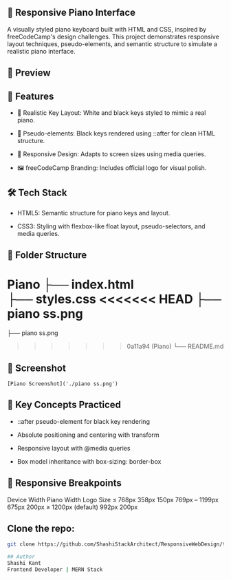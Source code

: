 ## 🎹 Responsive Piano Interface
A visually styled piano keyboard built with HTML and CSS, inspired by freeCodeCamp's design challenges. This project demonstrates responsive layout techniques, pseudo-elements, and semantic structure to simulate a realistic piano interface.


## 📸 Preview

## 🚀 Features
- 🎨 Realistic Key Layout: White and black keys styled to mimic a real piano.

- 🧩 Pseudo-elements: Black keys rendered using ::after for clean HTML structure.

- 📱 Responsive Design: Adapts to screen sizes using media queries.

- 🖼️ freeCodeCamp Branding: Includes official logo for visual polish.


## 🛠️ Tech Stack
- HTML5: Semantic structure for piano keys and layout.

- CSS3: Styling with flexbox-like float layout, pseudo-selectors, and media queries.


## 📁 Folder Structure
Piano
├── index.html       
├── styles.css
<<<<<<< HEAD
├── piano ss.png
=======
├── piano ss.png     
>>>>>>> 0a11a94 (Piano)
└── README.md       

## 📸 Screenshot
`[Piano Screenshot]('./piano ss.png')`


## 🧠 Key Concepts Practiced
- ::after pseudo-element for black key rendering

- Absolute positioning and centering with transform

- Responsive layout with @media queries

- Box model inheritance with box-sizing: border-box


## 📱 Responsive Breakpoints
Device Width           Piano Width	  Logo Size
≤ 768px	               358px	      150px
769px – 1199px         675px	      200px
≥ 1200px (default)     992px          200px

## Clone the repo:
```bash
git clone https://github.com/ShashiStackArchitect/ResponsiveWebDesign/tree/main/Piano

## Author
Shashi Kant
Frontend Developer | MERN Stack

